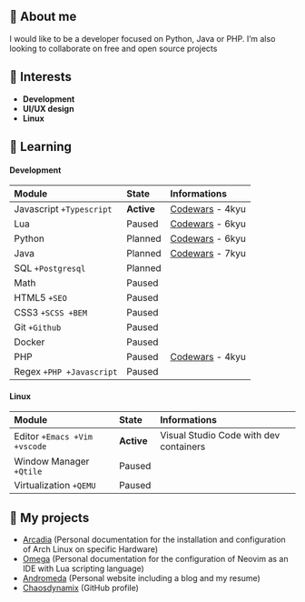 ## 👋 About me
I would like to be a developer focused on Python, Java or PHP. I’m also looking to collaborate on free and open source projects

## 👀 Interests
- **Development**
- **UI/UX design**
- **Linux**

## 🌱 Learning

#### Development
| Module                   | State      | Informations                                                   |
| :----------------------- | :--------- | :------------------------------------------------------------- |
| Javascript `+Typescript` | **Active** | [Codewars](https://www.codewars.com/users/ChaosDynamix) - 4kyu |
| Lua                      | Paused     | [Codewars](https://www.codewars.com/users/ChaosDynamix) - 6kyu |
| Python                   | Planned    | [Codewars](https://www.codewars.com/users/ChaosDynamix) - 6kyu |
| Java                     | Planned    | [Codewars](https://www.codewars.com/users/ChaosDynamix) - 7kyu |
| SQL `+Postgresql`        | Planned    |                                                                |
| Math                     | Paused     |                                                                |
| HTML5 `+SEO`             | Paused     |                                                                |
| CSS3 `+SCSS +BEM`        | Paused     |                                                                |
| Git `+Github`            | Paused     |                                                                |
| Docker                   | Paused     |                                                                |
| PHP                      | Paused     | [Codewars](https://www.codewars.com/users/ChaosDynamix) - 4kyu |
| Regex `+PHP +Javascript` | Paused     |                                                                |

#### Linux
| Module                       | State      | Informations                           |
| :--------------------------- | :--------- | :------------------------------------- |
| Editor `+Emacs +Vim +vscode` | **Active** | Visual Studio Code with dev containers |
| Window Manager `+Qtile`      | Paused     |                                        |
| Virtualization `+QEMU`       | Paused     |                                        |

## 🚀 My projects
- [Arcadia](https://github.com/ChaosDynamix/Arcadia) (Personal documentation for the installation and configuration of Arch Linux on specific Hardware)
- [Omega](https://github.com/ChaosDynamix/Omega) (Personal documentation for the configuration of Neovim as an IDE with Lua scripting language)
- [Andromeda](https://github.com/ChaosDynamix/Andromeda) (Personal website including a blog and my resume)
- [Chaosdynamix](https://github.com/ChaosDynamix/ChaosDynamix) (GitHub profile)
